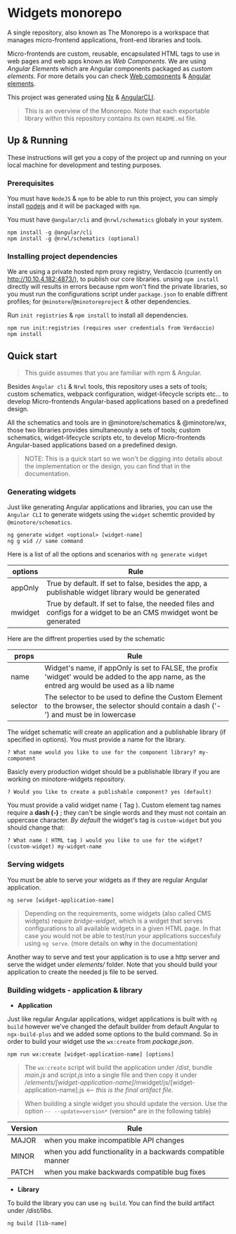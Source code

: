 # Widgets monorepo

A single repository, also known as The Monorepo is a workspace that manages micro-frontend applications, front-end libraries and tools.

Micro-frontends are custom, reusable, encapsulated HTML tags to use in web pages and web apps known as _Web Components_. We are using _Angular Elements_ which are Angular components packaged as _custom elements_.
For more details you can check [Web components](https://www.webcomponents.org/introduction) & [Angular elements](https://angular.io/guide/elements).

This project was generated using [Nx](https://nx.dev) & [AngularCLI](<[https://angular.io/](https://angular.io/)>).

> This is an overview of the Monorepo. Note that each exportable library within this repository contains its own `README.md` file.

## Up & Running

These instructions will get you a copy of the project up and running on your local machine for development and testing purposes.

### Prerequisites

You must have `NodeJS` & `npm` to be able to run this project, you can simply install [nodejs](https://nodejs.org/en/) and it will be packaged with `npm`.

You must have `@angular/cli` and `@nrwl/schematics` globaly in your system.

```
npm install -g @angular/cli
npm install -g @nrwl/schematics (optional)
```

### Installing project dependencies

We are using a private hosted npm proxy registry, Verdaccio (currently on http://10.10.4.182:4873/), to publish our core libraries. unsing `npm install` directly will results in errors because npm won't find the private libraries, so you must run the configurations script under `package.json` to enable diffrent profiles; for `@minotore`/`@minotoreproject` & other dependencies.

Run `init registries` & `npm install` to install all dependencies.

```
npm run init:registries (requires user credentials from Verdaccio)
npm install
```

## Quick start

> This guide assumes that you are familiar with npm & Angular.

Besides `Angular cli` & `Nrwl` tools, this repository uses a sets of tools; custom schematics, webpack configuration, widget-lifecycle scripts etc... to develop Micro-frontends Angular-based applications based on a predefined design.

All the schematics and tools are in @minotore/schematics & @minotore/wx, those two libraries provides simultaneously a sets of tools; custom schematics, widget-lifecycle scripts etc, to develop Micro-frontends Angular-based applications based on a predefined design.

> NOTE: This is a quick start so we won't be digging into details about the implementation or the design, you can find that in the documentation.

### Generating widgets

Just like generating Angular applications and libraries, you can use the `Angular CLI` to generate widgets using the `widget` schemtic provided by `@minotore/schematics`.

```
ng generate widget <optional> [widget-name]
ng g wid // same command
```

Here is a list of all the options and scenarios with `ng generate widget`

| options | Rule                                                                                                               |
| ------- | ------------------------------------------------------------------------------------------------------------------ |
| appOnly | True by default. If set to false, besides the app, a publishable widget library would be generated                 |
| mwidget | True by default. If set to false, the needed files and configs for a widget to be an CMS mwidget wont be generated |

Here are the diffrent properties used by the schematic

| props    | Rule                                                                                                                                         |
| -------- | -------------------------------------------------------------------------------------------------------------------------------------------- |
| name     | Widget's name, if appOnly is set to FALSE, the profix 'widget' would be added to the app name, as the entred arg would be used as a lib name |
| selector | The selector to be used to define the Custom Element to the browser, the selector should contain a dash ('-') and must be in lowercase       |

The widget schematic will create an application and a publishable library (if specified in options). You must provide a name for the library.

```
? What name would you like to use for the component library? my-component
```

Basicly every production widget should be a publishable library if you are working on minotore-widgets repository.

```
? Would you like to create a publishable component? yes (default)
```

You must provide a valid widget name ( Tag ). Custom element tag names require a **dash (-)** ; they can't be single words and they must not contain an uppercase character. _By default_ the widget's tag is `custom-widget` but you should change that:

```
? What name ( HTML tag ) would you like to use for the widget? (custom-widget) my-widget-name
```

### Serving widgets

You must be able to serve your widgets as if they are regular Angular application.

```
ng serve [widget-application-name]
```

> Depending on the requirements, some widgets (also called CMS widgets) require _bridge-widget_, which is a widget that serves configurations to all available widgets in a given HTML page. In that case you would not be able to test/run your applications succesfuly using `ng serve`. (more details on **why** in the documentation)

Another way to serve and test your application is to use a http server and serve the widget under _elements/_ folder.
Note that you should build your application to create the needed js file to be served.

### Building widgets - application & library

- **Application**

Just like regular Angular applications, widget applications is built with `ng build` however we've changed the default builder from default Angular to `ngx-build-plus` and we added some options to the build command. So in order to build your widget use the `wx:create` from _package.json_.

```
npm run wx:create [widget-application-name] [options]
```

> The `wx:create` script will build the application under _/dist_, bundle _main.js_ and _script.js_ into a single file and then copy it under _/elements/[widget-application-name]_/mwidget/js/[widget-application-name].js <-- _this is the final artifact file_.

> When building a single widget you should update the version. Use the option `-- --update=version*` (version\* are in the following table)

| Version | Rule                                                        |
| ------- | ----------------------------------------------------------- |
| MAJOR   | when you make incompatible API changes                      |
| MINOR   | when you add functionality in a backwards compatible manner |
| PATCH   | when you make backwards compatible bug fixes                |

- **Library**

To build the library you can use `ng build`. You can find the build artifact under _/dist/libs_.

```
ng build [lib-name]
```
